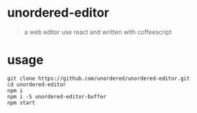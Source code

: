 # unordered-editor

> a web editor use react and written with coffeescript

# usage

```
git clone https://github.com/unordered/unordered-editor.git
cd unordered-editor
npm i
npm i -S unordered-editor-buffer
npm start
```

